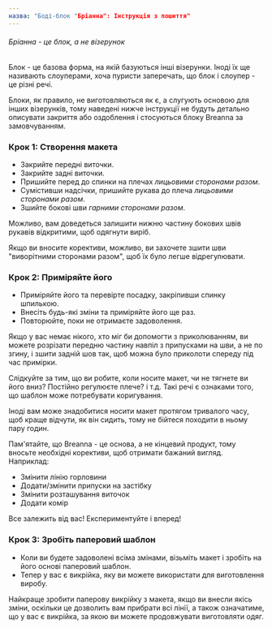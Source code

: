 ```yaml
---
назва: "Боді-блок "Бріанна": Інструкція з пошиття"
---
```


<Note>

###### Бріанна - це блок, а не візерунок

Блок - це базова форма, на якій базуються інші візерунки.
Іноді їх ще називають слоуперами, хоча пуристи заперечать, що блок і слоупер - це різні речі.

Блоки, як правило, не виготовляються як є, а слугують основою для інших візерунків, тому наведені нижче інструкції не будуть детально описувати закриття або оздоблення і стосуються блоку Breanna за замовчуванням.

</Note>

### Крок 1: Створення макета

- Закрийте передні виточки.
- Закрийте задні виточки.
- Пришийте перед до спинки на плечах _лицьовими сторонами разом_.
- Сумістивши надсічки, пришийте рукава до плеча _лицьовими сторонами разом_.
- Зшийте бокові шви _гарними сторонами разом_.

<Note>

Можливо, вам доведеться залишити нижню частину бокових швів рукавів відкритими, щоб одягнути виріб.

</Note>

<Tip>

Якщо ви вносите корективи, можливо, ви захочете зшити шви "виворітними сторонами разом", щоб їх було легше відрегулювати.

</Tip>

### Крок 2: Приміряйте його

- Приміряйте його та перевірте посадку, закріпивши спинку шпилькою.
- Внесіть будь-які зміни та приміряйте його ще раз.
- Повторюйте, поки не отримаєте задоволення.

<Tip>

Якщо у вас немає нікого, хто міг би допомогти з приколюванням, ви можете розрізати передню частину навпіл з припусками на шви, а не по згину, і зшити задній шов так, щоб можна було приколоти спереду під час примірки.

Слідкуйте за тим, що ви робите, коли носите макет, чи не тягнете ви його вниз? Постійно регулюєте плече? і т.д. Такі речі є ознаками того, що шаблон може потребувати коригування.

Іноді вам може знадобитися носити макет протягом тривалого часу, щоб краще відчути, як він сидить, тому не бійтеся походити в ньому пару годин.

</Tip>

<Note>

Пам'ятайте, що Breanna - це основа, а не кінцевий продукт, тому вносьте необхідні корективи, щоб отримати бажаний вигляд.  
Наприклад:

- Змінити лінію горловини
- Додати/змінити припуски на застібку
- Змінити розташування виточок
- Додати комір

Все залежить від вас! Експериментуйте і вперед!

</Note>

### Крок 3: Зробіть паперовий шаблон

- Коли ви будете задоволені всіма змінами, візьміть макет і зробіть на його основі паперовий шаблон.
- Тепер у вас є викрійка, яку ви можете використати для виготовлення виробу.

<Note>

Найкраще зробити паперову викрійку з макета, якщо ви внесли якісь зміни, оскільки це дозволить вам прибрати всі лінії, а також означатиме, що у вас є викрійка, за якою ви можете продовжувати виготовляти одяг.

</Note>
